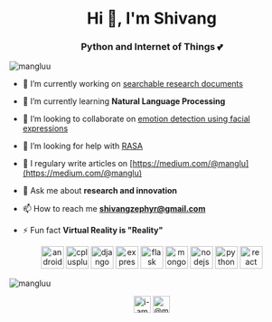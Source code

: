 <h1 align="center">Hi 👋, I'm Shivang</h1>
<h3 align="center">Python and Internet of Things 💕</h3>

<p align="left"> <img src="https://komarev.com/ghpvc/?username=mangluu" alt="mangluu" /> </p>

- 🔭 I’m currently working on [searchable research documents](https://github.com/sseth99/Searchable-Research-Documents)

- 🌱 I’m currently learning **Natural Language Processing**

- 👯 I’m looking to collaborate on [emotion detection using facial expressions](https://github.com/Mangluu/Emotion-detection)

- 🤝 I’m looking for help with [RASA](https://github.com/RasaHQ/rasa)

- 📝 I regulary write articles on [https://medium.com/@manglu](https://medium.com/@manglu)

- 💬 Ask me about **research and innovation**

- 📫 How to reach me **shivangzephyr@gmail.com**

- ⚡ Fun fact **Virtual Reality is "Reality"**

<p align="center"><img src="https://devicons.github.io/devicon/devicon.git/icons/android/android-original-wordmark.svg" alt="android" width="40" height="40"/> <img src="https://devicons.github.io/devicon/devicon.git/icons/cplusplus/cplusplus-original.svg" alt="cplusplus" width="40" height="40"/> <img src="https://devicons.github.io/devicon/devicon.git/icons/django/django-original.svg" alt="django" width="40" height="40"/> <img src="https://devicons.github.io/devicon/devicon.git/icons/express/express-original-wordmark.svg" alt="express" width="40" height="40"/> <img src="https://www.vectorlogo.zone/logos/pocoo_flask/pocoo_flask-icon.svg" alt="flask" width="40" height="40"/> <img src="https://devicons.github.io/devicon/devicon.git/icons/mongodb/mongodb-original-wordmark.svg" alt="mongodb" width="40" height="40"/> <img src="https://devicons.github.io/devicon/devicon.git/icons/nodejs/nodejs-original-wordmark.svg" alt="nodejs" width="40" height="40"/> <img src="https://devicons.github.io/devicon/devicon.git/icons/python/python-original.svg" alt="python" width="40" height="40"/> <img src="https://devicons.github.io/devicon/devicon.git/icons/react/react-original-wordmark.svg" alt="react" width="40" height="40"/></p><p><img align="center" src="https://github-readme-stats.vercel.app/api/top-langs/?username=mangluu&layout=compact&hide=html" alt="mangluu" /></p>

<p align="center">
<a href="https://linkedin.com/in/i-am-manglu" target="blank"><img align="center" src="https://cdn.jsdelivr.net/npm/simple-icons@3.0.1/icons/linkedin.svg" alt="i-am-manglu" height="30" width="30" /></a>
<a href="https://medium.com/@manglu" target="blank"><img align="center" src="https://cdn.jsdelivr.net/npm/simple-icons@3.0.1/icons/medium.svg" alt="@manglu" height="30" width="30" /></a>
</p>
